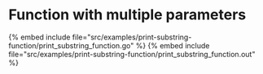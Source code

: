 # Function with multiple parameters

{% embed include file="src/examples/print-substring-function/print_substring_function.go" %}
{% embed include file="src/examples/print-substring-function/print_substring_function.out" %}


